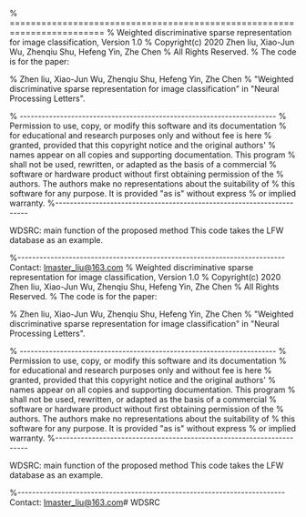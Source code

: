 % ========================================================================
% Weighted discriminative sparse representation for image classification, Version 1.0
% Copyright(c) 2020  Zhen liu, Xiao-Jun Wu, Zhenqiu Shu, Hefeng Yin, Zhe Chen
% All Rights Reserved.
% The code is for the paper:

% Zhen liu, Xiao-Jun Wu, Zhenqiu Shu, Hefeng Yin, Zhe Chen
% "Weighted discriminative sparse representation for image classification"  in "Neural Processing Letters".

% ----------------------------------------------------------------------
% Permission to use, copy, or modify this software and its documentation
% for educational and research purposes only and without fee is here
% granted, provided that this copyright notice and the original authors'
% names appear on all copies and supporting documentation. This program
% shall not be used, rewritten, or adapted as the basis of a commercial
% software or hardware product without first obtaining permission of the
% authors. The authors make no representations about the suitability of
% this software for any purpose. It is provided "as is" without express
% or implied warranty.
%----------------------------------------------------------------------

WDSRC:  main function of the proposed method
This code takes the LFW database as an example.

%-------------------------------------------------------------------------
Contact: lmaster_liu@163.com
% Weighted discriminative sparse representation for image classification, Version 1.0
% Copyright(c) 2020  Zhen liu, Xiao-Jun Wu, Zhenqiu Shu, Hefeng Yin, Zhe Chen
% All Rights Reserved.
% The code is for the paper:

% Zhen liu, Xiao-Jun Wu, Zhenqiu Shu, Hefeng Yin, Zhe Chen
% "Weighted discriminative sparse representation for image classification"  in "Neural Processing Letters".

% ----------------------------------------------------------------------
% Permission to use, copy, or modify this software and its documentation
% for educational and research purposes only and without fee is here
% granted, provided that this copyright notice and the original authors'
% names appear on all copies and supporting documentation. This program
% shall not be used, rewritten, or adapted as the basis of a commercial
% software or hardware product without first obtaining permission of the
% authors. The authors make no representations about the suitability of
% this software for any purpose. It is provided "as is" without express
% or implied warranty.
%----------------------------------------------------------------------

WDSRC:  main function of the proposed method
This code takes the LFW database as an example.

%-------------------------------------------------------------------------
Contact: lmaster_liu@163.com# WDSRC
